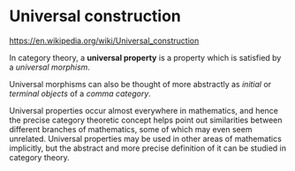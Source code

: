 # Universal construction

https://en.wikipedia.org/wiki/Universal_construction


In category theory, a **universal property** is a property which is satisfied by a *universal morphism*.

Universal morphisms can also be thought of more abstractly as *initial* or *terminal objects* of a *comma category*.

Universal properties occur almost everywhere in mathematics, and hence the precise category theoretic concept helps point out similarities between different branches of mathematics, some of which may even seem unrelated. Universal properties may be used in other areas of mathematics implicitly, but the abstract and more precise definition of it can be studied in category theory.
